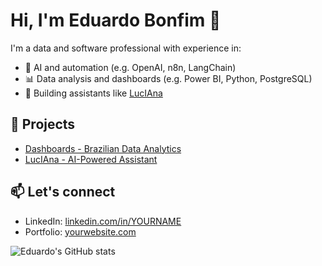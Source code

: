 # Hi, I'm Eduardo Bonfim 👋

I'm a data and software professional with experience in:
- 🧠 AI and automation (e.g. OpenAI, n8n, LangChain)
- 📊 Data analysis and dashboards (e.g. Power BI, Python, PostgreSQL)
- 🤖 Building assistants like [LucIAna](https://github.com/YOUR_PROJECT_LINK)

## 🚀 Projects
- [Dashboards - Brazilian Data Analytics](https://github.com/YOUR_PROJECT_LINK)
- [LucIAna - AI-Powered Assistant](https://github.com/YOUR_PROJECT_LINK)

## 📫 Let's connect
- LinkedIn: [linkedin.com/in/YOURNAME](https://linkedin.com/in/YOURNAME)
- Portfolio: [yourwebsite.com](https://yourwebsite.com)

<!-- Optional: GitHub Stats Badge -->
![Eduardo's GitHub stats](https://github-readme-stats.vercel.app/api?username=eduardobonfim&show_icons=true&theme=default)
